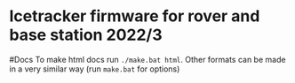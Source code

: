 # Icetracker firmware for rover and base station 2022/3

#Docs
To make html docs run `./make.bat html`.
Other formats can be made in a very similar way (run `make.bat` for options)
